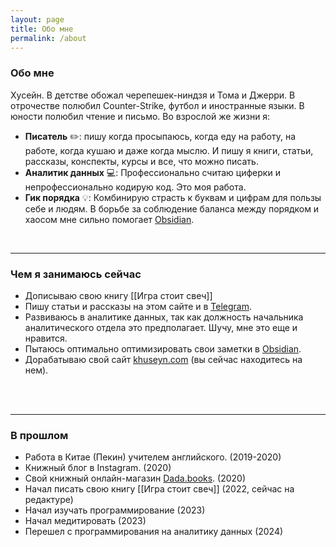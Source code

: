 ```yaml
---
layout: page
title: Обо мне
permalink: /about
---
```

### Обо мне

Хусейн. В детстве обожал черепешек-ниндзя и Тома и Джерри. В отрочестве полюбил Counter-Strike, футбол и иностранные языки. В юности полюбил чтение и письмо. Во взрослой же жизни я:  
- **Писатель** ✏️: пишу когда просыпаюсь, когда еду на работу, на работе, когда кушаю и даже когда мыслю. И пишу я книги, статьи, рассказы, конспекты, курсы и все, что можно писать.<br>
- **Аналитик данных** 💻: Профессионально считаю циферки и непрофессионально кодирую код. Это моя работа. <br>
- **Гик порядка** 💡: Комбинирую страсть к буквам и цифрам для пользы себе и людям. В борьбе за соблюдение баланса между порядком и хаосом мне сильно помогает [Obsidian](https://obsidian.md/).
<br>

---

### Чем я занимаюсь сейчас

- Дописываю свою книгу [[Игра стоит свеч]]
- Пишу статьи и рассказы на этом сайте и в [Telegram](https://t.me/Khuseynx).
- Развиваюсь в аналитике данных, так как должность начальника аналитического отдела это предполагает. Шучу, мне это еще и нравится.
- Пытаюсь оптимально оптимизировать свои заметки в [Obsidian](https://obsidian.md/).
- Дорабатываю свой сайт [khuseyn.com](https://khuseyn.com/) (вы сейчас находитесь на нем).
<br>
<br>

---

### В прошлом

- Работа в Китае (Пекин) учителем английского. (2019-2020)
- Книжный блог в Instagram. (2020)
- Свой книжный онлайн-магазин [Dada.books](https://www.instagram.com/dada.bookz/profilecard/?igsh=b2ViNTA3b2NmMWdx). (2020)
- Начал писать свою книгу [[Игра стоит свеч]] (2022, сейчас на редактуре)
- Начал изучать программирование (2023)
- Начал медитировать (2023)
- Перешел с программирования на аналитику данных (2024)
